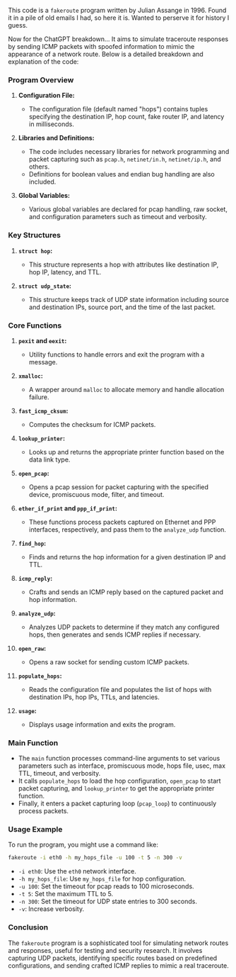 This code is a `fakeroute` program written by Julian Assange in 1996. Found it in a pile of old emails I had, so here it is. Wanted to perserve it for history I guess.

Now for the ChatGPT breakdown...
It aims to simulate traceroute responses by sending ICMP packets with spoofed information to mimic the appearance of a network route. Below is a detailed breakdown and explanation of the code:

### Program Overview

1. **Configuration File:**
   - The configuration file (default named "hops") contains tuples specifying the destination IP, hop count, fake router IP, and latency in milliseconds.

2. **Libraries and Definitions:**
   - The code includes necessary libraries for network programming and packet capturing such as `pcap.h`, `netinet/in.h`, `netinet/ip.h`, and others.
   - Definitions for boolean values and endian bug handling are also included.

3. **Global Variables:**
   - Various global variables are declared for pcap handling, raw socket, and configuration parameters such as timeout and verbosity.

### Key Structures

1. **`struct hop`:**
   - This structure represents a hop with attributes like destination IP, hop IP, latency, and TTL.

2. **`struct udp_state`:**
   - This structure keeps track of UDP state information including source and destination IPs, source port, and the time of the last packet.

### Core Functions

1. **`pexit` and `eexit`:**
   - Utility functions to handle errors and exit the program with a message.

2. **`xmalloc`:**
   - A wrapper around `malloc` to allocate memory and handle allocation failure.

3. **`fast_icmp_cksum`:**
   - Computes the checksum for ICMP packets.

4. **`lookup_printer`:**
   - Looks up and returns the appropriate printer function based on the data link type.

5. **`open_pcap`:**
   - Opens a pcap session for packet capturing with the specified device, promiscuous mode, filter, and timeout.

6. **`ether_if_print` and `ppp_if_print`:**
   - These functions process packets captured on Ethernet and PPP interfaces, respectively, and pass them to the `analyze_udp` function.

7. **`find_hop`:**
   - Finds and returns the hop information for a given destination IP and TTL.

8. **`icmp_reply`:**
   - Crafts and sends an ICMP reply based on the captured packet and hop information.

9. **`analyze_udp`:**
   - Analyzes UDP packets to determine if they match any configured hops, then generates and sends ICMP replies if necessary.

10. **`open_raw`:**
    - Opens a raw socket for sending custom ICMP packets.

11. **`populate_hops`:**
    - Reads the configuration file and populates the list of hops with destination IPs, hop IPs, TTLs, and latencies.

12. **`usage`:**
    - Displays usage information and exits the program.

### Main Function

- The `main` function processes command-line arguments to set various parameters such as interface, promiscuous mode, hops file, usec, max TTL, timeout, and verbosity.
- It calls `populate_hops` to load the hop configuration, `open_pcap` to start packet capturing, and `lookup_printer` to get the appropriate printer function.
- Finally, it enters a packet capturing loop (`pcap_loop`) to continuously process packets.

### Usage Example

To run the program, you might use a command like:
```sh
fakeroute -i eth0 -h my_hops_file -u 100 -t 5 -n 300 -v
```

- `-i eth0`: Use the `eth0` network interface.
- `-h my_hops_file`: Use `my_hops_file` for hop configuration.
- `-u 100`: Set the timeout for pcap reads to 100 microseconds.
- `-t 5`: Set the maximum TTL to 5.
- `-n 300`: Set the timeout for UDP state entries to 300 seconds.
- `-v`: Increase verbosity.

### Conclusion

The `fakeroute` program is a sophisticated tool for simulating network routes and responses, useful for testing and security research. It involves capturing UDP packets, identifying specific routes based on predefined configurations, and sending crafted ICMP replies to mimic a real traceroute.
